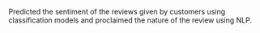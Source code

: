 Predicted the sentiment of the reviews given by customers using classification models and proclaimed the nature of the review using NLP.
